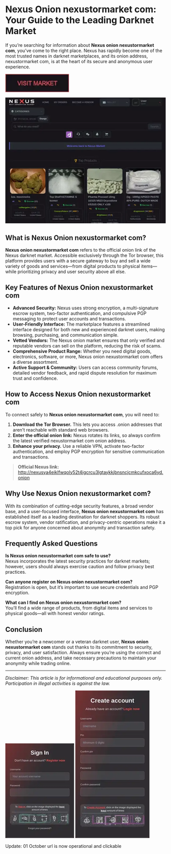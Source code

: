 # Nexus Onion nexustormarket com: Your Guide to the Leading Darknet Market

If you’re searching for information about **Nexus onion nexustormarket com**, you’ve come to the right place. Nexus has rapidly become one of the most trusted names in darknet marketplaces, and its onion address, nexustormarket com, is at the heart of its secure and anonymous user experience.

[<img src="/asset/init.webp" width="200">](http://nexusya4eiklfwqoly52t4igcrcu3lgtaykkjbnsncjcmkcufxoca6yd.onion)

<a href="http://nexusya4eiklfwqoly52t4igcrcu3lgtaykkjbnsncjcmkcufxoca6yd.onion"><img src="/asset/paste.webp" alt="image" style="max-width: 100%;"></a>


## What is Nexus Onion nexustormarket com?

**Nexus onion nexustormarket com** refers to the official onion link of the Nexus darknet market. Accessible exclusively through the Tor browser, this platform provides users with a secure gateway to buy and sell a wide variety of goods and services—from digital products to physical items—while prioritizing privacy and user security above all else.

## Key Features of Nexus Onion nexustormarket com

- **Advanced Security:** Nexus uses strong encryption, a multi-signature escrow system, two-factor authentication, and compulsive PGP messaging to protect user accounts and transactions.
- **User-Friendly Interface:** The marketplace features a streamlined interface designed for both new and experienced darknet users, making browsing, purchasing, and communication simple.
- **Vetted Vendors:** The Nexus onion market ensures that only verified and reputable vendors can sell on the platform, reducing the risk of scams.
- **Comprehensive Product Range:** Whether you need digital goods, electronics, software, or more, Nexus onion nexustormarket com offers a diverse assortment.
- **Active Support & Community:** Users can access community forums, detailed vendor feedback, and rapid dispute resolution for maximum trust and confidence.

## How to Access Nexus Onion nexustormarket com

To connect safely to **Nexus onion nexustormarket com**, you will need to:

1. **Download the Tor Browser.** This lets you access .onion addresses that aren’t reachable with standard web browsers.
2. **Enter the official onion link:** Nexus rotates its links, so always confirm the latest verified nexustormarket com onion address.
3. **Enhance your privacy.** Use a reliable VPN, activate two-factor authentication, and employ PGP encryption for sensitive communication and transactions.

> **Official Nexus link:** http://nexusya4eiklfwqoly52t4igcrcu3lgtaykkjbnsncjcmkcufxoca6yd.onion

## Why Use Nexus Onion nexustormarket com?

With its combination of cutting-edge security features, a broad vendor base, and a user-focused interface, **Nexus onion nexustormarket com** has established itself as a leading destination for darknet shoppers. Its robust escrow system, vendor ratification, and privacy-centric operations make it a top pick for anyone concerned about anonymity and transaction safety.

## Frequently Asked Questions

**Is Nexus onion nexustormarket com safe to use?**  
Nexus incorporates the latest security practices for darknet markets; however, users should always exercise caution and follow privacy best practices.

**Can anyone register on Nexus onion nexustormarket com?**  
Registration is open, but it’s important to use secure credentials and PGP encryption.

**What can I find on Nexus onion nexustormarket com?**  
You’ll find a wide range of products, from digital items and services to physical goods—all with honest vendor ratings.

## Conclusion

Whether you’re a newcomer or a veteran darknet user, **Nexus onion nexustormarket com** stands out thanks to its commitment to security, privacy, and user satisfaction. Always ensure you’re using the correct and current onion address, and take necessary precautions to maintain your anonymity while trading online.

---

*Disclaimer: This article is for informational and educational purposes only. Participation in illegal activities is against the law.*

<a href="http://nexusya4eiklfwqoly52t4igcrcu3lgtaykkjbnsncjcmkcufxoca6yd.onion"><img src="/asset/manager.webp" style="max-width: 100%;"></a>
<a href="http://nexusya4eiklfwqoly52t4igcrcu3lgtaykkjbnsncjcmkcufxoca6yd.onion"><img src="/asset/search.webp" style="max-width: 100%;"></a>





Update:  01 October url is now operational and clickable
